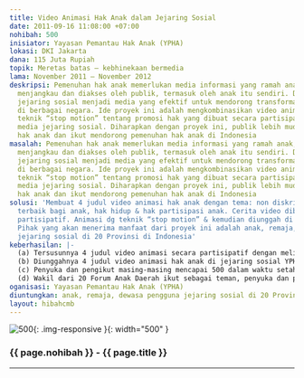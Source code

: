 ```yaml
---
title: Video Animasi Hak Anak dalam Jejaring Sosial
date: 2011-09-16 11:08:00 +07:00
nohibah: 500
inisiator: Yayasan Pemantau Hak Anak (YPHA)
lokasi: DKI Jakarta
dana: 115 Juta Rupiah
topik: Meretas batas – kebhinekaan bermedia
lama: November 2011 – November 2012
deskripsi: Pemenuhan hak anak memerlukan media informasi yang ramah anak, serta mampu
  menjangkau dan diakses oleh publik, termasuk oleh anak itu sendiri. Di sisi lain,
  jejaring sosial menjadi media yang efektif untuk mendorong transformasi sosial politik
  di berbagai negara. Ide proyek ini adalah mengkombinasikan video animasi dengan
  teknik “stop motion” tentang promosi hak yang dibuat secara partisipatif dengan
  media jejaring sosial. Diharapkan dengan proyek ini, publik lebih mudah memahami
  hak anak dan ikut mendorong pemenuhan hak anak di Indonesia
masalah: Pemenuhan hak anak memerlukan media informasi yang ramah anak, serta mampu
  menjangkau dan diakses oleh publik, termasuk oleh anak itu sendiri. Di sisi lain,
  jejaring sosial menjadi media yang efektif untuk mendorong transformasi sosial politik
  di berbagai negara. Ide proyek ini adalah mengkombinasikan video animasi dengan
  teknik “stop motion” tentang promosi hak yang dibuat secara partisipatif dengan
  media jejaring sosial. Diharapkan dengan proyek ini, publik lebih mudah memahami
  hak anak dan ikut mendorong pemenuhan hak anak di Indonesia
solusi: 'Membuat 4 judul video animasi hak anak dengan tema: non diskriminasi, kepentingan
  terbaik bagi anak, hak hidup & hak partisipasi anak. Cerita video dibuat secara
  partisipatif. Animasi dg teknik “stop motion” & kemudian diunggah di jejaring sosial.
  Pihak yang akan menerima manfaat dari proyek ini adalah anak, remaja, dewasa pengguna
  jejaring sosial di 20 Provinsi di Indonesia'
keberhasilan: |-
  (a) Tersusunnya 4 judul video animasi secara partisipatif dengan melibatkan 4 komunitas anak di Jakarta
  (b) Diunggahnya 4 judul video animasi hak anak di jejaring sosial YPHA
  (c) Penyuka dan pengikut masing-masing mencapai 500 dalam waktu setahun
  (d) Wakil dari 20 Forum Anak Daerah ikut sebagai teman, penyuka dan pengikut dalam waktu setahun
oganisasi: Yayasan Pemantau Hak Anak (YPHA)
diuntungkan: anak, remaja, dewasa pengguna jejaring sosial di 20 Provinsi di Indonesia
layout: hibahcmb
---
```


![500](/static/img/hibahcmb/500.png){: .img-responsive }{: width="500" }

### {{ page.nohibah }} - {{ page.title }}

---

